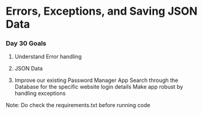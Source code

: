 # Errors, Exceptions, and Saving JSON Data

### Day 30 Goals

1. Understand Error handling

2. JSON Data

3. Improve our existing Password Manager App
   Search through the Database for the specific website login details
   Make app robust by handling exceptions

Note: Do check the requirements.txt before running code
